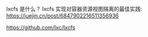 lxcfs 是什么？ lxcfs 实现对容器资源视图隔离的最佳实践: https://juejin.cn/post/6847902216511356936

https://github.com/lxc/lxcfs